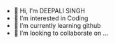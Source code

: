 - 👋 Hi, I’m DEEPALI SINGH
- 👀 I’m interested in Coding
- 🌱 I’m currently learning github
- 💞️ I’m looking to collaborate on ...


<!---
Deepali2201/Deepali2201 is a ✨ special ✨ repository because its `README.md` (this file) appears on your GitHub profile.
You can click the Preview link to take a look at your changes.
--->
